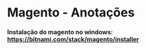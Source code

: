 # Magento - Anotações

#### Instalação do magento no windows: https://bitnami.com/stack/magento/installer